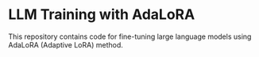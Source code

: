 # LLM Training with AdaLoRA

This repository contains code for fine-tuning large language models using AdaLoRA (Adaptive LoRA) method.

